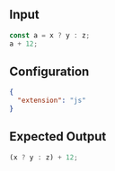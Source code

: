 
## Input
```javascript input
const a = x ? y : z;
a + 12;
```

## Configuration
```json configuration
{
  "extension": "js"
}
```

## Expected Output
```javascript expected output
(x ? y : z) + 12;
```
